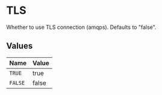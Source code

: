 # TLS

Whether to use TLS connection (amqps). Defaults to "false".


## Values

| Name    | Value   |
| ------- | ------- |
| `TRUE`  | true    |
| `FALSE` | false   |